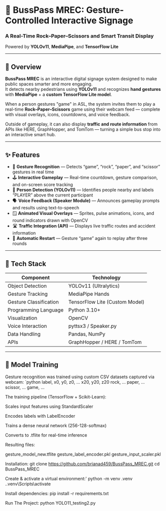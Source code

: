 # 🚌 BussPass MREC: Gesture-Controlled Interactive Signage

### A Real-Time Rock–Paper–Scissors and Smart Transit Display  
Powered by **YOLOv11**, **MediaPipe**, and **TensorFlow Lite**

---

## 🚀 Overview

**BussPass MREC** is an interactive digital signage system designed to make public spaces smarter and more engaging.  
It detects nearby pedestrians using **YOLOv11** and recognizes **hand gestures** with **MediaPipe** + a **custom TensorFlow Lite model**.

When a person gestures "game" in ASL, the system invites them to play a real-time **Rock–Paper–Scissors** game using their webcam feed — complete with visual overlays, icons, countdowns, and voice feedback.  

Outside of gameplay, it can also display **traffic and route information** from APIs like HERE, GraphHopper, and TomTom — turning a simple bus stop into an interactive smart hub.

---

## ✨ Features

- 🧠 **Gesture Recognition** — Detects “game”, “rock”, “paper”, and “scissor” gestures in real time  
- 🕹️ **Interactive Gameplay** — Real-time countdown, gesture comparison, and on-screen score tracking  
- 🧍 **Person Detection (YOLOv11)** — Identifies people nearby and labels “PLAYER” above the current participant  
- 🗣️ **Voice Feedback (Speaker Module)** — Announces gameplay prompts and results using text-to-speech  
- 🪟 **Animated Visual Overlays** — Sprites, pulse animations, icons, and round indicators drawn with OpenCV  
- 🛣️ **Traffic Integration (API)** — Displays live traffic routes and accident information  
- 🔁 **Automatic Restart** — Gesture “game” again to replay after three rounds  

---

## 🧩 Tech Stack

| Component | Technology |
|------------|-------------|
| Object Detection | YOLOv11 (Ultralytics) |
| Gesture Tracking | MediaPipe Hands |
| Gesture Classification | TensorFlow Lite (Custom Model) |
| Programming Language | Python 3.10+ |
| Visualization | OpenCV |
| Voice Interaction | pyttsx3 / Speaker.py |
| Data Handling | Pandas, NumPy |
| APIs | GraphHopper / HERE / TomTom |

---

## 🧠 Model Training

Gesture recognition was trained using custom CSV datasets captured via webcam:
`python
label, x0, y0, z0, ... x20, y20, z20
rock, ...
paper, ...
scissor, ...
game, ...

The training pipeline (TensorFlow + Scikit-Learn):

Scales input features using StandardScaler

Encodes labels with LabelEncoder

Trains a dense neural network (256-128-softmax)

Converts to .tflite for real-time inference

Resulting files:

gesture_model_new.tflite
gesture_label_encoder.pkl
gesture_input_scaler.pkl

Installation:
git clone https://github.com/brianad459/BussPass_MREC.git
cd BussPass_MREC

Create & activate a virtual environment:'
python -m venv .venv
.\.venv\Scripts\activate

Install dependencies:
pip install -r requirements.txt

Run The Project:
python YOLO11_testing2.py


